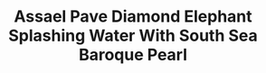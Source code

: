 ---
title: Assael Pave Diamond Elephant Splashing Water With South Sea Baroque Pearl
description: |
  A beautifully rendered Elephant poses upon a Baroque Pearl in this sparkling, whimsical pendant necklace.
specs: |
  6.3 x 19.1 x 22.1mm South Sea Cultured Baroque Pearl with 9.90 carats of Diamonds, set in 18K White Gold.
images:
  - /uploads/assael-pave-diamond-elephant-splashing-water-with-south-sea-baroque-pearl.png
_category:
order: 2
tags:
  - necklaces
---